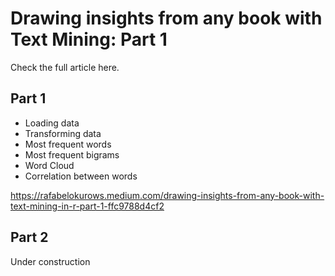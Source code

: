 # Drawing insights from any book with Text Mining: Part 1

Check the full article here.
## Part 1
- Loading data
- Transforming data
- Most frequent words
- Most frequent bigrams
- Word Cloud
- Correlation between words  


https://rafabelokurows.medium.com/drawing-insights-from-any-book-with-text-mining-in-r-part-1-ffc9788d4cf2

## Part 2
Under construction
